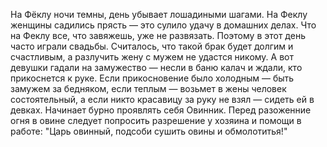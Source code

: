 На Фёклу ночи темны, день убывает лошадиными шагами. На Феклу женщины садились прясть — это сулило удачу в домашних делах. Что на Феклу все, что завяжешь, уже не развязать. Поэтому в этот день часто играли свадьбы. Считалось, что такой брак будет долгим и счастливым, а разлучить жену с мужем не удастся никому. А вот девушки гадали на замужество — несли в баню калач и ждали, кто прикоснется к руке. Если прикосновение было холодным — быть замужем за бедняком, если теплым — возьмет в жены человек состоятельный, а если никто красавицу за руку не взял — сидеть ей в девках.
Начинает бурно проявлять себя Овинник. Перед разоженние огня в овине следует попросить разрешение у хозяина и помощи в работе: "Царь овинный, подсоби сушить овины и обмолотитья!"
